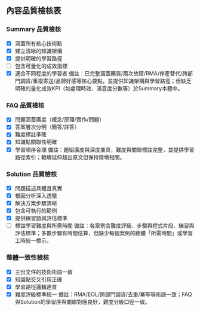 ## 內容品質檢核表

### Summary 品質檢核
- [x] 涵蓋所有核心技術點
- [x] 建立清晰的知識架構
- [x] 提供明確的學習路徑
- [ ] 包含可量化的成效指標
- [x] 適合不同程度的學習者
備註：已完整涵蓋購買/兩次故障/RMA/停產替代/跨部門調貨/重複寄送/品牌好感等核心要點，並提供知識架構與學習路徑；但缺乏明確的量化成效KPI（如處理時效、滿意度分數等）於Summary本體中。

### FAQ 品質檢核
- [x] 問題涵蓋廣度（概念/原理/實作/問題）
- [x] 答案層次分明（簡答/詳答）
- [x] 難度標註準確
- [x] 知識點關聯性明確
- [x] 學習順序合理
備註：題組廣度與深度兼具，難度與關聯標註完整，並提供學習路徑索引；範疇延伸超出原文但保持情境相關。

### Solution 品質檢核
- [x] 問題描述具體且真實
- [x] 根因分析深入透徹
- [x] 解決方案步驟清晰
- [x] 包含可執行的範例
- [x] 提供練習題與評估標準
- [ ] 標註學習難度與所需時間
備註：各案例含難度評級、步驟與程式片段、練習與評估標準；多數步驟有時間估算，但缺少每個案例的總體「所需時間」或學習工時統一標示。

### 整體一致性檢核
- [x] 三份文件的技術術語一致
- [x] 知識點交叉引用正確
- [x] 學習路徑邏輯連貫
- [x] 難度評級標準統一
備註：RMA/EOL/跨部門調貨/去重/冪等等術語一致；FAQ與Solution的學習序與關聯對應良好，難度分級口徑一致。
